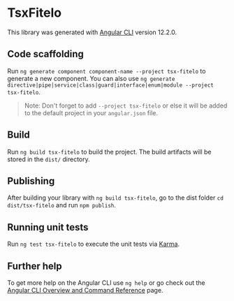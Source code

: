 # TsxFitelo

This library was generated with [Angular CLI](https://github.com/angular/angular-cli) version 12.2.0.

## Code scaffolding

Run `ng generate component component-name --project tsx-fitelo` to generate a new component. You can also use `ng generate directive|pipe|service|class|guard|interface|enum|module --project tsx-fitelo`.
> Note: Don't forget to add `--project tsx-fitelo` or else it will be added to the default project in your `angular.json` file. 

## Build

Run `ng build tsx-fitelo` to build the project. The build artifacts will be stored in the `dist/` directory.

## Publishing

After building your library with `ng build tsx-fitelo`, go to the dist folder `cd dist/tsx-fitelo` and run `npm publish`.

## Running unit tests

Run `ng test tsx-fitelo` to execute the unit tests via [Karma](https://karma-runner.github.io).

## Further help

To get more help on the Angular CLI use `ng help` or go check out the [Angular CLI Overview and Command Reference](https://angular.io/cli) page.
